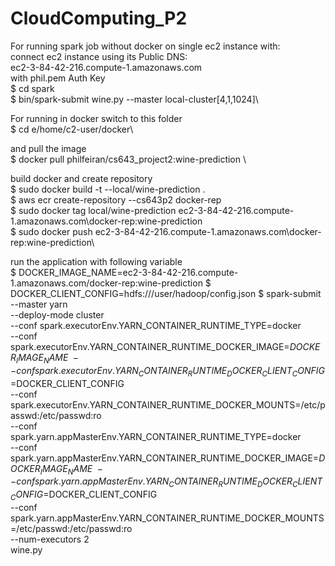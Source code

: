 # CloudComputing_P2

 
 For running spark job without docker on single ec2 instance with:\
 connect ec2 instance using its Public DNS:\
 ec2-3-84-42-216.compute-1.amazonaws.com\
 with phil.pem Auth Key\
$ cd spark\
$ bin/spark-submit wine.py --master local-cluster[4,1,1024]\

For running in docker switch to this folder\
$ cd e/home/c2-user/docker\

and pull the image \
$ docker pull philfeiran/cs643_project2:wine-prediction \

build docker and create repository\
$ sudo docker build -t --local/wine-prediction .\
$ aws ecr create-repository --cs643p2 docker-rep\
$ sudo docker tag local/wine-prediction ec2-3-84-42-216.compute-1.amazonaws.com\docker-rep:wine-prediction\
$ sudo docker push ec2-3-84-42-216.compute-1.amazonaws.com\docker-rep:wine-prediction\

run the application with following variable\
$ DOCKER_IMAGE_NAME=ec2-3-84-42-216.compute-1.amazonaws.com/docker-rep:wine-prediction
$ DOCKER_CLIENT_CONFIG=hdfs:///user/hadoop/config.json
$ spark-submit --master yarn \
--deploy-mode cluster \
--conf spark.executorEnv.YARN_CONTAINER_RUNTIME_TYPE=docker \
--conf spark.executorEnv.YARN_CONTAINER_RUNTIME_DOCKER_IMAGE=$DOCKER_IMAGE_NAME \
--conf spark.executorEnv.YARN_CONTAINER_RUNTIME_DOCKER_CLIENT_CONFIG=$DOCKER_CLIENT_CONFIG \
--conf spark.executorEnv.YARN_CONTAINER_RUNTIME_DOCKER_MOUNTS=/etc/passwd:/etc/passwd:ro \
--conf spark.yarn.appMasterEnv.YARN_CONTAINER_RUNTIME_TYPE=docker \
--conf spark.yarn.appMasterEnv.YARN_CONTAINER_RUNTIME_DOCKER_IMAGE=$DOCKER_IMAGE_NAME \
--conf spark.yarn.appMasterEnv.YARN_CONTAINER_RUNTIME_DOCKER_CLIENT_CONFIG=$DOCKER_CLIENT_CONFIG \
--conf spark.yarn.appMasterEnv.YARN_CONTAINER_RUNTIME_DOCKER_MOUNTS=/etc/passwd:/etc/passwd:ro \
--num-executors 2 \
wine.py
